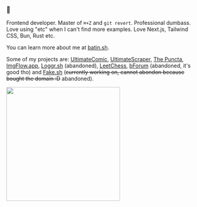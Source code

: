 ### 👋

Frontend developer. Master of `⌘+Z` and `git revert`. Professional dumbass. Love using "etc" when I can't find more examples. Love Next.js, Tailwind CSS, Bun, Rust etc.

You can learn more about me at [batin.sh](https://batin.sh/about).

Some of my projects are: [UltimateComic](https://www.github.com/Stradi/ultimate-comic), [UltimateScraper](https://www.github.com/Stradi/ultimatescraper), [The Puncta](https://www.github.com/Stradi/puncta), [ImgFlow.app](https://www.github.com/Stradi/imgflow.app), [Loggr.sh](https://www.github.com/Stradi/loggr.sh) (abandoned), [LeetChess](https://www.github.com/Stradi/leetchess), [bForum](https://www.github.com/Stradi/bforum) (abandoned, it's good tho) and [Fake.sh](https://www.fake.sh) (~~currently working on, cannot abondon because bought the domain :D~~ abandoned).

<img width="300" src="https://media0.giphy.com/media/l4pTjOu0NsrLApt0Q/giphy.gif?cid=790b7611ab7a5453fc5200a8172bbcaa1ad198cb00450d6c&rid=giphy.gif" />
